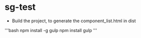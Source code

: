 # sg-test

- Build the project, to generate the component_list.html in dist

'''bash
npm install -g gulp
npm install
gulp
'''
